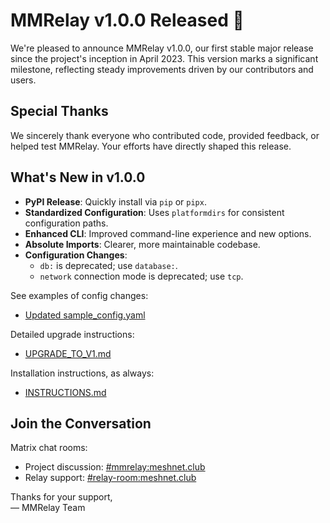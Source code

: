 # MMRelay v1.0.0 Released 🔖

We're pleased to announce MMRelay v1.0.0, our first stable major release since the project's inception in April 2023. This version marks a significant milestone, reflecting steady improvements driven by our contributors and users.

## Special Thanks

We sincerely thank everyone who contributed code, provided feedback, or helped test MMRelay. Your efforts have directly shaped this release.

## What's New in v1.0.0

- **PyPI Release**: Quickly install via ```pip``` or ```pipx```.
- **Standardized Configuration**: Uses ```platformdirs``` for consistent configuration paths.
- **Enhanced CLI**: Improved command-line experience and new options.
- **Absolute Imports**: Clearer, more maintainable codebase.
- **Configuration Changes**:
  - ```db:``` is deprecated; use ```database:```.
  - ```network``` connection mode is deprecated; use ```tcp```.

See examples of config changes:
- [Updated sample_config.yaml](https://github.com/geoffwhittington/meshtastic-matrix-relay/blob/main/sample_config.yaml)

Detailed upgrade instructions:
- [UPGRADE_TO_V1.md](https://github.com/geoffwhittington/meshtastic-matrix-relay/blob/main/UPGRADE_TO_V1.md)

Installation instructions, as always:
- [INSTRUCTIONS.md](https://github.com/geoffwhittington/meshtastic-matrix-relay/blob/main/INSTRUCTIONS.md)

## Join the Conversation

Matrix chat rooms:
- Project discussion: [#mmrelay:meshnet.club](https://matrix.to/#/#mmrelay:meshnet.club)
- Relay support: [#relay-room:meshnet.club](https://matrix.to/#/#relay-room:meshnet.club)

Thanks for your support,  
— MMRelay Team
```
